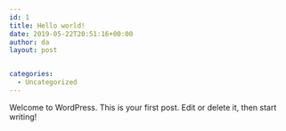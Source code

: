 ```yaml
---
id: 1
title: Hello world!
date: 2019-05-22T20:51:16+00:00
author: da
layout: post


categories:
  - Uncategorized
---
```

Welcome to WordPress. This is your first post. Edit or delete it, then start writing!
